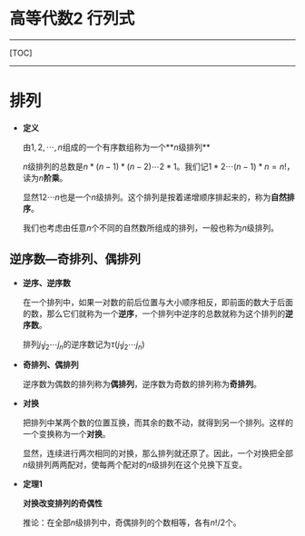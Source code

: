 # 高等代数2  行列式

------

[TOC]

------

# 排列

- **定义**

  由$1,2,\cdots,n$组成的一个有序数组称为一个**$n$级排列**

  $n$级排列的总数是$n*(n-1)*(n-2)\cdots 2 *1$。我们记$1*2\cdots(n-1)*n=n!$，读为$n$**阶乘**。

  显然$12\cdots n$也是一个$n$级排列。这个排列是按着递增顺序排起来的，称为**自然排序**。

  我们也考虑由任意$n$个不同的自然数所组成的排列，一般也称为$n$级排列。

## 逆序数—奇排列、偶排列

- **逆序、逆序数**

  在一个排列中，如果一对数的前后位置与大小顺序相反，即前面的数大于后面的数，那么它们就称为一个**逆序**，一个排列中逆序的总数就称为这个排列的**逆序数**。

  排列$j_1j_2\cdots j_n$的逆序数记为$\tau (j_1j_2\cdots j_n)$

- **奇排列、偶排列**

  逆序数为偶数的排列称为**偶排列**，逆序数为奇数的排列称为**奇排列**。

- **对换**

  把排列中某两个数的位置互换，而其余的数不动，就得到另一个排列。这样的一个变换称为一个**对换**。

  显然，连续进行两次相同的对换，那么排列就还原了。因此，一个对换把全部$n$级排列两两配对，使每两个配对的$n$级排列在这个兑换下互变。

  

- **定理1**

  **对换改变排列的奇偶性**

  推论：在全部$n$级排列中，奇偶排列的个数相等，各有$n!/2$个。